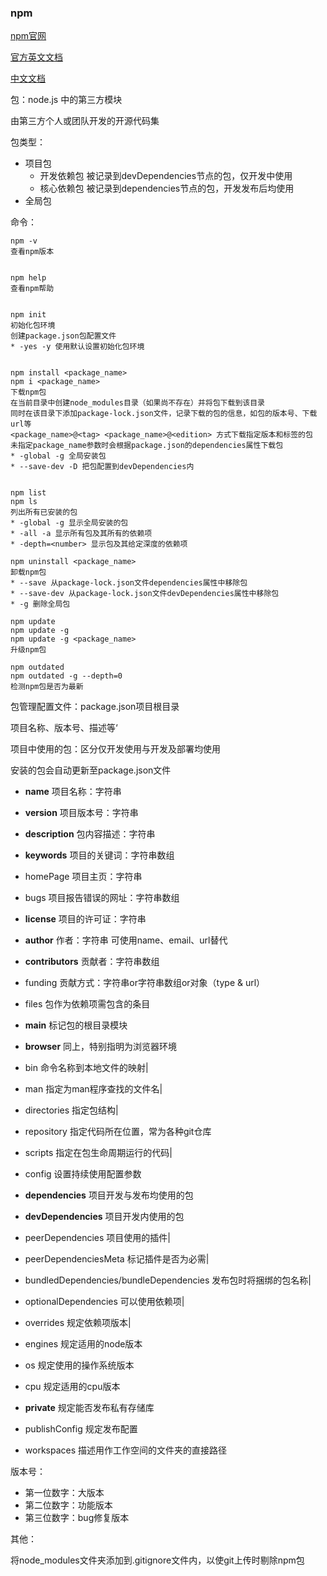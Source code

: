 ### npm

[npm官网](https://www.npmjs.com/)

[官方英文文档](https://docs.npmjs.com/)

[中文文档](https://www.npmjs.com.cn/)



包：node.js 中的第三方模块

由第三方个人或团队开发的开源代码集



包类型：

*   项目包
    *   开发依赖包    被记录到devDependencies节点的包，仅开发中使用
    *   核心依赖包    被记录到dependencies节点的包，开发发布后均使用
*   全局包



命令：

```
npm -v
查看npm版本


npm help
查看npm帮助


npm init
初始化包环境
创建package.json包配置文件
* -yes -y 使用默认设置初始化包环境


npm install <package_name>
npm i <package_name>
下载npm包
在当前目录中创建node_modules目录（如果尚不存在）并将包下载到该目录
同时在该目录下添加package-lock.json文件，记录下载的包的信息，如包的版本号、下载url等
<package_name>@<tag> <package_name>@<edition> 方式下载指定版本和标签的包
未指定package_name参数时会根据package.json的dependencies属性下载包
* -global -g 全局安装包
* --save-dev -D 把包配置到devDependencies内


npm list
npm ls
列出所有已安装的包
* -global -g 显示全局安装的包
* -all -a 显示所有包及其所有的依赖项
* -depth=<number> 显示包及其给定深度的依赖项

npm uninstall <package_name>
卸载npm包
* --save 从package-lock.json文件dependencies属性中移除包
* --save-dev 从package-lock.json文件devDependencies属性中移除包
* -g 删除全局包

npm update
npm update -g
npm update -g <package_name>
升级npm包

npm outdated
npm outdated -g --depth=0
检测npm包是否为最新
```



包管理配置文件：package.json项目根目录

项目名称、版本号、描述等‘

项目中使用的包：区分仅开发使用与开发及部署均使用

安装的包会自动更新至package.json文件

*   **name**   项目名称：字符串
*   **version**   项目版本号：字符串
*   **description**   包内容描述：字符串
*   **keywords**  项目的关键词：字符串数组
*   homePage 项目主页：字符串
*   bugs 项目报告错误的网址：字符串数组
*   **license** 项目的许可证：字符串
*   **author**  作者：字符串        可使用name、email、url替代
*   **contributors**  贡献者：字符串数组
*   funding  贡献方式：字符串or字符串数组or对象（type & url）
*   files  包作为依赖项需包含的条目
*   **main**   标记包的根目录模块    
*   **browser**   同上，特别指明为浏览器环境
*   bin    命令名称到本地文件的映射|
*   man    指定为man程序查找的文件名|
*   directories    指定包结构|
*   repository    指定代码所在位置，常为各种git仓库
*   scripts    指定在包生命周期运行的代码|
*   config   设置持续使用配置参数
*   **dependencies**    项目开发与发布均使用的包
*   **devDependencies**    项目开发内使用的包
*   peerDependencies    项目使用的插件|
*   peerDependenciesMeta    标记插件是否为必需|

*   bundledDependencies/bundleDependencies    发布包时将捆绑的包名称|
*   optionalDependencies    可以使用依赖项|
*   overrides    规定依赖项版本|
*   engines    规定适用的node版本
*   os    规定使用的操作系统版本
*   cpu    规定适用的cpu版本
*   **private**    规定能否发布私有存储库
*   publishConfig    规定发布配置
*   workspaces    描述用作工作空间的文件夹的直接路径



版本号：

*   第一位数字：大版本
*   第二位数字：功能版本
*   第三位数字：bug修复版本



其他：

将node_modules文件夹添加到.gitignore文件内，以使git上传时剔除npm包